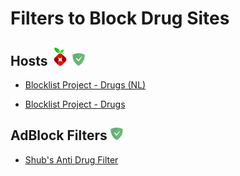 # Filters to Block Drug Sites


## Hosts ![](https://raw.githubusercontent.com/DevShubam/Filterlist-Collection/main/img/Icon-Small.png) ![](https://raw.githubusercontent.com/DevShubam/Filterlist-Collection/main/img/Icon-Notification.png)

- [Blocklist Project - Drugs (NL)](https://blocklistproject.github.io/Lists/alt-version/drugs-nl.txt)

- [Blocklist Project - Drugs](https://blocklistproject.github.io/Lists/drugs.txt)




## AdBlock Filters ![](https://raw.githubusercontent.com/DevShubam/Filterlist-Collection/main/img/Icon-Notification.png)

- [Shub's Anti Drug Filter](https://raw.githubusercontent.com/DevShubam/Filters/main/drugs.txt)
